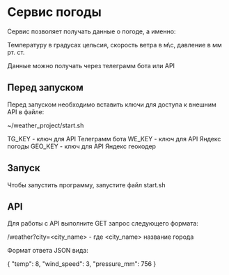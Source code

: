 # Сервис погоды

Сервис позволяет получать данные о погоде, а именно:

Температуру в градусах цельсия, скорость ветра в м\с, давление в мм рт. ст.

Данные можно получать через телеграмм бота или API

## Перед запуском

Перед запуском необходимо вставить ключи для доступа к внешним API в файле:

~/weather_project/start.sh

TG_KEY - ключ для API Телеграмм бота
WE_KEY - ключ для API Яндекс погоды
GEO_KEY - ключ для API Яндекс геокодер

## Запуск

Чтобы запустить программу, запустите файл start.sh

## API

Для работы с API выполните GET запрос следующего формата:

/weather?city=<city_name> - где <city_name> название города

Формат ответа JSON вида:

{
    "temp": 8,
    "wind_speed": 3,
    "pressure_mm": 756
}
